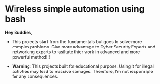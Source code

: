 # Wireless simple automation using bash
 **Hey Buddies**,
  * This projects start from the fundamentals but goes to solve more complex problems.
 Give more advantage to Cyber Security Experts and networking experts to fasiltate thier work in advanced and more powerful method!!!

 * **Warning**:
  This projects built for educational purpose. 
  Using it for illegal activties may lead to massive damages. 
  Therefore, I'm not responsiple for any consequences.   
 
